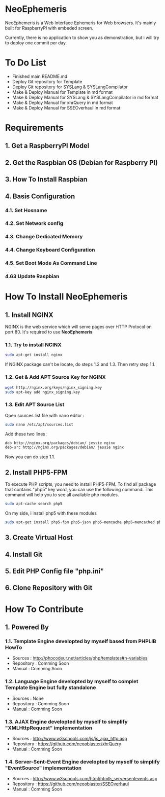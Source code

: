 # NeoEphemeris
NeoEphemeris is a Web Interface Ephemeris for Web browsers. It's mainly built for RaspberryPI with embeded screen.

Currently, there is no application to show you as demonstration, but i will try to deploy one commit per day.

# To Do List

* Finished main README.md
* Deploy Git repository for Template
* Deploy Git repository for SYSLang & SYSLangCompilator
* Make & Deploy Manual for Template in md format
* Make & Deploy Manual for SYSLang & SYSLangCompilator in md format
* Make & Deploy Manual for xhrQuery in md format
* Make & Deploy Manual for SSEOverhaul in md format

# Requirements

## 1. Get a RaspberryPI Model

## 2. Get the Raspbian OS (Debian for Raspberry PI)

## 3. How To Install Raspbian

## 4. Basis Configuration

### 4.1. Set Hosname

### 4.2. Set Network config

### 4.3. Change Dedicated Memory

### 4.4. Change Keyboard Configuration

### 4.5. Set Boot Mode As Command Line

### 4.63 Update Raspbian

# How To Install NeoEphemeris

## 1. Install NGINX

NGINX is the web service which will serve pages over HTTP Protocol on port 80.
It's required to use **NeoEphemeris**

### 1.1. Try to install NGINX

```bash
sudo apt-get install nginx
```

If NGINX package can't be locate, do steps 1.2 and 1.3.
Then retry step 1.1.

### 1.2. Get & Add APT Source Key for NGINX

```bash
wget http://nginx.org/keys/nginx_signing.key
sudo apt-key add nginx_signing.key
```

### 1.3. Edit APT Source List

Open sources.list file with nano editor :

```bash
sudo nano /etc/apt/sources.list
```

Add these two lines :

```bash
deb http://nginx.org/packages/debian/ jessie nginx
deb-src http://nginx.org/packages/debian/ jessie nginx
```

Now you can do step 1.1.

## 2. Install PHP5-FPM

To execute PHP scripts, you need to install PHP5-FPM.
To find all package that contains "php5" key word, you can use the following command.
This command will help you to see all available php modules.

```bash
sudo apt-cache search php5
```

On my side, i install php5 with these modules

```bash
sudo apt-get install php5-fpm php5-json php5-memcache php5-memcached php5-mysql php5-curl php5-ldap
```

## 3. Create Virtual Host

## 4. Install Git

## 5. Edit PHP Config file "php.ini"

## 6. Clone Repository with Git


# How To Contribute 

## 1. Powered By 

### 1.1. Template Engine developted by myself based from PHPLIB HowTo

* Sources : http://phpcodeur.net/articles/php/templates#h-variables
* Repository : Comming Soon
* Manual : Comming Soon

### 1.2. Language Engine developted by myself to complet Template Engine but fully standalone

* Sources : None
* Repository : Comming Soon
* Manual : Comming Soon

### 1.3. AJAX Engine developted by myself to simplify "XMLHttpRequest" implementation

* Sources : http://www.w3schools.com/js/js_ajax_http.asp
* Repository : https://github.com/neooblaster/xhrQuery
* Manual : Comming Soon

### 1.4. Server-Sent-Event Engine developted by myself to simplify "EventSource" implementation

* Sources : http://www.w3schools.com/html/html5_serversentevents.asp
* Repository : https://github.com/neooblaster/SSEOverhaul
* Manual : Comming Soon